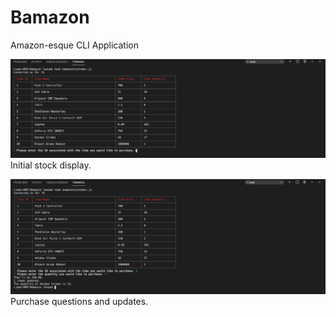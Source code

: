 # Bamazon
Amazon-esque CLI Application

![Initial stock display](./images/1.png)
Initial stock display.

![Purchase questions and updates](./images/2.png)
Purchase questions and updates.

